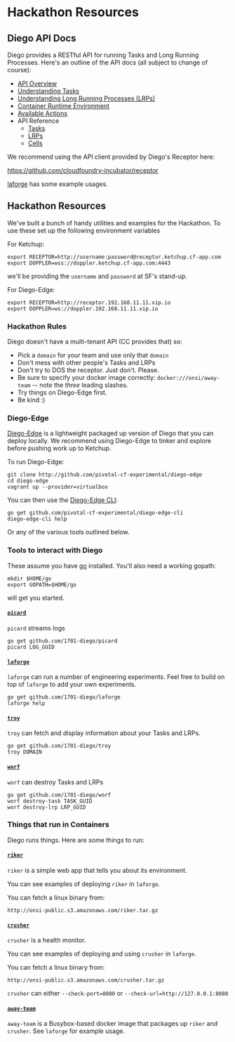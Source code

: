 # Hackathon Resources

## Diego API Docs

Diego provides a RESTful API for running Tasks and Long Running Processes.  Here's an outline of the API docs (all subject to change of course):

- [API Overview](overview.md)
- [Understanding Tasks](tasks.md)
- [Understanding Long Running Processes (LRPs)](lrps.md)
- [Container Runtime Environment](environment.md)
- [Available Actions](actions.md)
- API Reference
    - [Tasks](api_tasks.md)
    - [LRPs](api_lrps.md)
    - [Cells](api_cells.md)

We recommend using the API client provided by Diego's Receptor here:

https://github.com/cloudfoundry-incubator/receptor

[laforge](#laforge) has some example usages.

## Hackathon Resources

We've built a bunch of handy utilities and examples for the Hackathon.  To use these set up the following environment variables

For Ketchup:

```
export RECEPTOR=http://username:password@receptor.ketchup.cf-app.com
export DOPPLER=wss://doppler.ketchup.cf-app.com:4443
```

we'll be providing the `username` and `password` at SF's stand-up.

For Diego-Edge:

```
export RECEPTOR=http://receptor.192.168.11.11.xip.io
export DOPPLER=ws://doppler.192.168.11.11.xip.io
```

### Hackathon Rules

Diego doesn't have a multi-tenant API (CC provides that) so:

- Pick a `domain` for your team and use only that `domain`
- Don't mess with other people's Tasks and LRPs
- Don't try to DOS the receptor.  Just don't.  Please.
- Be sure to specify your docker image correctly: `docker:///onsi/away-team` -- note the *three* leading slashes.
- Try things on Diego-Edge first.
- Be kind :)

### Diego-Edge

[Diego-Edge](https://github.com/pivotal-cf-experimental/diego-edge) is a lightweight packaged up version of Diego that you can deploy locally.  We recommend using Diego-Edge to tinker and explore before pushing work up to Ketchup.

To run Diego-Edge:

```
git clone http://github.com/pivotal-cf-experimental/diego-edge
cd diego-edge
vagrant up --provider=virtualbox
```

You can then use the [Diego-Edge CLI](https://github.com/pivotal-cf-experimental/diego-edge-cli):

```
go get github.com/pivotal-cf-experimental/diego-edge-cli
diego-edge-cli help
```

Or any of the various tools outlined below.

### Tools to interact with Diego

These assume you have [go](http://golang.org/doc/install#osx) installed.  You'll also need a working gopath:

```
mkdir $HOME/go
export GOPATH=$HOME/go
```

will get you started.

#### [`picard`](https://github.com/1701-diego/picard)

`picard` streams logs

```
go get github.com/1701-diego/picard
picard LOG_GUID
```

#### [`laforge`](https://github.com/1701-diego/laforge)

`laforge` can run a number of engineering experiments.  Feel free to build on top of `laforge` to add your own experiments.

```
go get github.com/1701-diego/laforge
laforge help
```

#### [`troy`](https://github.com/1701-diego/troy)

`troy` can fetch and display information about your Tasks and LRPs. 

```
go get github.com/1701-diego/troy
troy DOMAIN
```

#### [`worf`](https://github.com/1701-diego/worf)

`worf` can destroy Tasks and LRPs

```
go get github.com/1701-diego/worf
worf destroy-task TASK_GUID
worf destroy-lrp LRP_GUID
```

### Things that run in Containers

Diego runs things.  Here are some things to run:

#### [`riker`](https://github.com/1701-diego/riker)

`riker` is a simple web app that tells you about its environment.

You can see examples of deploying `riker` in `laforge`.

You can fetch a linux binary from:

`http://onsi-public.s3.amazonaws.com/riker.tar.gz`

#### [`crusher`](https://github.com/1701-diego/crusher)

`crusher` is a health monitor.

You can see examples of deploying and using `crusher` in `laforge`.

You can fetch a linux binary from:

`http://onsi-public.s3.amazonaws.com/crusher.tar.gz`

`crusher` can either `--check-port=8080` or `--check-url=http://127.0.0.1:8080`

#### [`away-team`](https//github.com/1701-diego/away-team)

`away-team` is a Busybox-based docker image that packages up `riker` and `crusher`.  See `laforge` for example usage.
